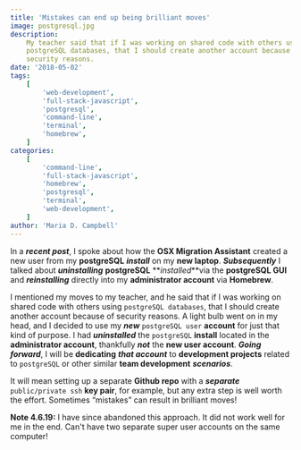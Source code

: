 ```yaml
---
title: 'Mistakes can end up being brilliant moves'
image: postgresql.jpg
description:
    My teacher said that if I was working on shared code with others using
    postgreSQL databases, that I should create another account because of
    security reasons.
date: '2018-05-02'
tags:
    [
        'web-development',
        'full-stack-javascript',
        'postgresql',
        'command-line',
        'terminal',
        'homebrew',
    ]
categories:
    [
        'command-line',
        'full-stack-javascript',
        'homebrew',
        'postgresql',
        'terminal',
        'web-development',
    ]
author: 'Maria D. Campbell'
---
```


In a **_recent post_**, I spoke about how the **OSX Migration Assistant**
created a new user from my **postgreSQL** **_install_** on my **new laptop**.
**_Subsequently_** I talked about **_uninstalling_** **postgreSQL**
**_installed_**via the **postgreSQL GUI** and **_reinstalling_** directly into
my **administrator account** via **Homebrew**.

I mentioned my moves to my teacher, and he said that if I was working on shared
code with others using `postgreSQL databases`, that I should create another
account because of security reasons. A light bulb went on in my head, and I
decided to use my **_new_** `postgreSQL user` **account** for just that kind of
purpose. I had **_uninstalled_** the `postgreSQL` **install** located in the
**administrator account**, thankfully **_not_** the **new user account**.
**_Going forward_**, I will be **dedicating** **_that account_** to
**development projects** related to `postgreSQL` or other similar **team
development** **_scenarios_**.

It will mean setting up a separate **Github repo** with a **_separate_**
`public/private ssh` **key pair**, for example, but any extra step is well worth
the effort. Sometimes “mistakes” can result in brilliant moves!

**Note 4.6.19:** I have since abandoned this approach. It did not work well for
me in the end. Can't have two separate super user accounts on the same computer!
